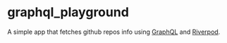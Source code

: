 # graphql_playground

A simple app that fetches github repos info using [GraphQL](https://pub.dev/packages/graphql) and [Riverpod](https://riverpod.dev).
